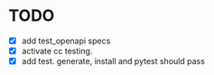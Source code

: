 # TODO

- [x] add test_openapi specs 
- [x] activate cc testing. 
- [x] add test. generate, install and pytest should pass
